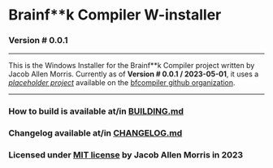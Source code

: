 ﻿# Brainf**k Compiler W-installer
### Version # 0.0.1

---

This is the Windows Installer for the Brainf**k Compiler project written by Jacob Allen Morris.
Currently as of **Version # 0.0.1 / 2023-05-01**, it uses a [*placeholder project*](https://github.com/bfcompiler/bfc-win-placeholder) available on the [bfcompiler github organization](https://github.com/bfcompiler/).

---

### How to build is available at/in [BUILDING.md](https://github.com/bfcompiler/bfc-winstaller/blob/master/BUILDING.md)

### Changelog available at/in [CHANGELOG.md](https://github.com/bfcompiler/bfc-winstaller/blob/master/CHANGELOG.md)
### Licensed under [MIT license](https://github.com/bfcompiler/bfc-winstaller/blob/master/LICENSE) by Jacob Allen Morris in 2023